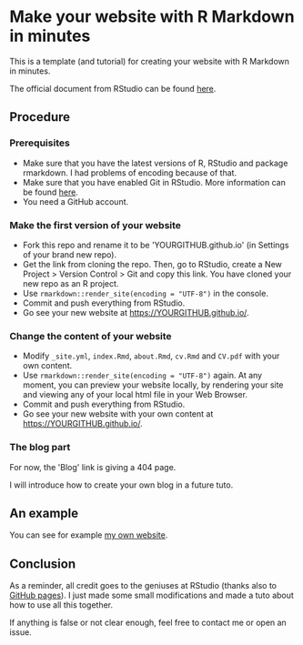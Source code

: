 # Make your website with R Markdown in minutes

This is a template (and tutorial) for creating your website with R Markdown in minutes.

The official document from RStudio can be found [here](http://rmarkdown.rstudio.com/rmarkdown_websites.html).

## Procedure

### Prerequisites

- Make sure that you have the latest versions of R, RStudio and package rmarkdown. I had problems of encoding because of that. 
- Make sure that you have enabled Git in RStudio. More information can be found [here](https://support.rstudio.com/hc/en-us/articles/200532077-Version-Control-with-Git-and-SVN).
- You need a GitHub account.

### Make the first version of your website

- Fork this repo and rename it to be 'YOURGITHUB.github.io' (in Settings of your brand new repo).
- Get the link from cloning the repo. Then, go to RStudio, create a New Project > Version Control > Git and copy this link. You have cloned your new repo as an R project.
- Use `rmarkdown::render_site(encoding = "UTF-8")` in the console.
- Commit and push everything from RStudio.
- Go see your new website at https://YOURGITHUB.github.io/.

### Change the content of your website

- Modify `_site.yml`, `index.Rmd`, `about.Rmd`, `cv.Rmd` and `CV.pdf` with your own content. 
- Use `rmarkdown::render_site(encoding = "UTF-8")` again. At any moment, you can preview your website locally, by rendering your site and viewing any of your local html file in your Web Browser. 
- Commit and push everything from RStudio.
- Go see your new website with your own content at https://YOURGITHUB.github.io/.

### The blog part

For now, the 'Blog' link is giving a 404 page. 

I will introduce how to create your own blog in a future tuto.

## An example

You can see for example [my own website](https://privefl.github.io/).

## Conclusion

As a reminder, all credit goes to the geniuses at RStudio (thanks also to [GitHub pages](https://pages.github.com/)). I just made some small modifications and made a tuto about how to use all this together.

If anything is false or not clear enough, feel free to contact me or open an issue.

